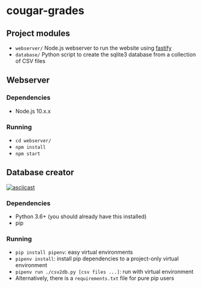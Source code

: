 # cougar-grades

## Project modules
- `webserver/` Node.js webserver to run the website using [fastify](https://github.com/fastify/fastify/)
- `database/` Python script to create the sqlite3 database from a collection of CSV files

## Webserver
### Dependencies
- Node.js 10.x.x
### Running
- `cd webserver/`
- `npm install`
- `npm start`

## Database creator
[![asciicast](https://asciinema.org/a/243852.svg)](https://asciinema.org/a/243852)

### Dependencies
- Python 3.6+ (you should already have this installed)
- pip
### Running
- `pip install pipenv`: easy virtual environments
- `pipenv install`: install pip dependencies to a project-only virtual environment
- `pipenv run ./csv2db.py [csv files ...]`: run with virtual environment
- Alternatively, there is a `requirements.txt` file for pure pip users